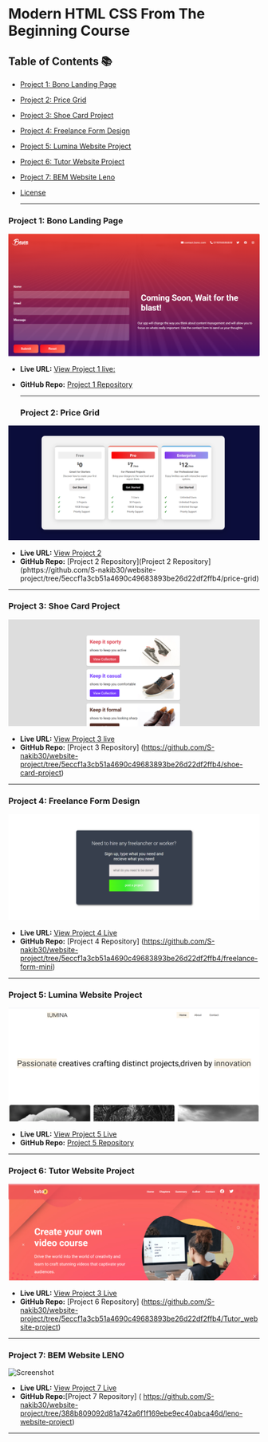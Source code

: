 # Modern HTML CSS From The Beginning Course 



## Table of Contents 📚

- [Project 1: Bono Landing Page](#project-1-bono-landing-page)
- [Project 2: Price Grid](#project-2-price-grid)
- [Project 3: Shoe Card Project](#project-3-shoe-card)
- [Project 4: Freelance Form Design](#project-4-freelance-form) 
- [Project 5: Lumina Website Project](#project-5-lumina-website)
- [Project 6: Tutor Website Project](#project-6-tutor-website)
- [Project 7: BEM Website Leno](#project-7-bem-website-leno)

- [License](#license)


  ------
 


### Project 1: Bono Landing Page
![Screenshot](image-ss/Bono%20landing%20page.png)

- **Live URL:**  [View Project 1 live:](https://landing-page-d.netlify.app/)
- **GitHub Repo:** [Project 1 Repository](https://github.com/S-nakib30/website-project/tree/5eccf1a3cb51a4690c49683893be26d22df2ffb4/landing_page-project)


  ------
  ### Project 2:  Price Grid
![Screenshot](https://github.com/S-nakib30/website-project/blob/49ca61b0edaa4d31ec753584d7b9ec579ffb538b/image-ss/pricegrid.png)
- **Live URL:** [View Project 2](https://price-grid-demo.netlify.app/)
- **GitHub Repo:** [Project 2 Repository](Project 2 Repository](phttps://github.com/S-nakib30/website-project/tree/5eccf1a3cb51a4690c49683893be26d22df2ffb4/price-grid)
------

 ### Project 3:  Shoe Card Project
![Screenshot](https://github.com/S-nakib30/website-project/blob/2cb1bc2deeb28ea7d048b5830b6214041bda08e3/image-ss/shoecard.png)
- **Live URL:** [View Project 3 live](https://shoe-card-demo.netlify.app/)
- **GitHub Repo:** [Project 3 Repository] (https://github.com/S-nakib30/website-project/tree/5eccf1a3cb51a4690c49683893be26d22df2ffb4/shoe-card-project)
------

### Project 4:  Freelance Form Design
![Screenshot](https://github.com/S-nakib30/website-project/blob/2cb1bc2deeb28ea7d048b5830b6214041bda08e3/image-ss/freelanch%20form.png)
- **Live URL:** [View Project 4 Live](https://freelance-form-mini.netlify.app/)
- **GitHub Repo:** [Project 4 Repository] (https://github.com/S-nakib30/website-project/tree/5eccf1a3cb51a4690c49683893be26d22df2ffb4/freelance-form-mini)
------


### Project 5: Lumina Website Project
![Screenshot](https://github.com/S-nakib30/website-project/blob/2cb1bc2deeb28ea7d048b5830b6214041bda08e3/image-ss/lumina.png)
- **Live URL:** [View Project 5 Live]( https://lumina-website-showcasing.netlify.app/)
- **GitHub Repo:** [Project 5 Repository](https://github.com/S-nakib30/website-project/tree/5eccf1a3cb51a4690c49683893be26d22df2ffb4/lumina_website-project)
------


### Project 6: Tutor Website Project
![Screenshot](https://github.com/S-nakib30/website-project/blob/2cb1bc2deeb28ea7d048b5830b6214041bda08e3/image-ss/tutor.png)
- **Live URL:** [View Project 3 Live]( https://tutor-website-showcasing.netlify.app/)
- **GitHub Repo:** [Project 6 Repository] (https://github.com/S-nakib30/website-project/tree/5eccf1a3cb51a4690c49683893be26d22df2ffb4/Tutor_website-project)
------

### Project 7: BEM Website LENO
![Screenshot]()
- **Live URL:** [View Project 7 Live]( https://leno-project-showcase.netlify.app/details)
- **GitHub Repo:**[Project 7 Repository] ( https://github.com/S-nakib30/website-project/tree/388b809092d81a742a6f1f169ebe9ec40abca46d/leno-website-project)
------

